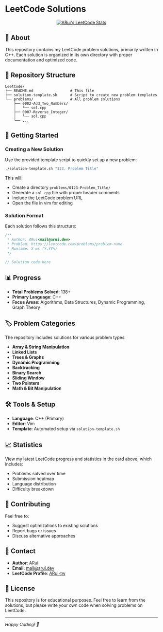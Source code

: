 # LeetCode Solutions

<p align="center">
  <a href="https://github.com/JacobLinCool/LeetCode-Stats-Card" target="_blank">
    <img title="ARui's LeetCode Stats" alt="ARui's LeetCode Stats" src="https://leetcard.jacoblin.cool/ARui-tw?ext=heatmap&theme=nord" />
  </a>
</p>

## 📝 About

This repository contains my LeetCode problem solutions, primarily written in C++. Each solution is organized in its own directory with proper documentation and optimized code.

## 📁 Repository Structure

```
LeetCode/
├── README.md                 # This file
├── solution-template.sh      # Script to create new problem templates
└── problems/                 # All problem solutions
    ├── 0002-Add_Two_Numbers/
    │   └── sol.cpp
    ├── 0007-Reverse_Integer/
    │   └── sol.cpp
    └── ...
```

## 🚀 Getting Started

### Creating a New Solution

Use the provided template script to quickly set up a new problem:

```bash
./solution-template.sh "123. Problem Title"
```

This will:
- Create a directory `problems/0123-Problem_Title/`
- Generate a `sol.cpp` file with proper header comments
- Include the LeetCode problem URL
- Open the file in vim for editing

### Solution Format

Each solution follows this structure:

```cpp
/**
 * Author: ARui<mail@arui.dev>
 * Problem: https://leetcode.com/problems/problem-name
 * Runtime: X ms (Y.YY%)
 */

// Solution code here
```

## 📊 Progress

- **Total Problems Solved**: 138+
- **Primary Language**: C++
- **Focus Areas**: Algorithms, Data Structures, Dynamic Programming, Graph Theory

## 🏷️ Problem Categories

The repository includes solutions for various problem types:
- **Array & String Manipulation**
- **Linked Lists**
- **Trees & Graphs**
- **Dynamic Programming**
- **Backtracking**
- **Binary Search**
- **Sliding Window**
- **Two Pointers**
- **Math & Bit Manipulation**

## 🛠️ Tools & Setup

- **Language**: C++ (Primary)
- **Editor**: Vim
- **Template**: Automated setup via `solution-template.sh`

## 📈 Statistics

View my latest LeetCode progress and statistics in the card above, which includes:
- Problems solved over time
- Submission heatmap
- Language distribution
- Difficulty breakdown

## 🤝 Contributing

Feel free to:
- Suggest optimizations to existing solutions
- Report bugs or issues
- Discuss alternative approaches

## 📧 Contact

- **Author**: ARui
- **Email**: mail@arui.dev
- **LeetCode Profile**: [ARui-tw](https://leetcode.com/ARui-tw)

## 📄 License

This repository is for educational purposes. Feel free to learn from the solutions, but please write your own code when solving problems on LeetCode.

---

*Happy Coding! 🎯*
